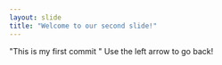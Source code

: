 ```yaml
---
layout: slide
title: "Welcome to our second slide!"
---
```

"This is my first  commit "
Use the left arrow to go back!
